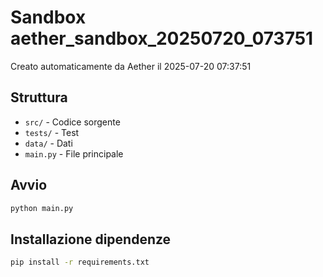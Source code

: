 # Sandbox aether_sandbox_20250720_073751

Creato automaticamente da Aether il 2025-07-20 07:37:51

## Struttura
- `src/` - Codice sorgente
- `tests/` - Test
- `data/` - Dati
- `main.py` - File principale

## Avvio
```bash
python main.py
```

## Installazione dipendenze
```bash
pip install -r requirements.txt
```
